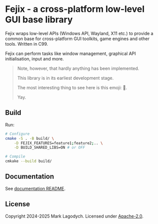 # Fejix - a cross-platform low-level GUI base library

Fejix wraps low-level APIs (Windows API, Wayland, X11 etc.) to provide a common
base for cross-platform GUI toolkits, game engines and other tools.
Written in C99.

Fejix can perform tasks like window management, graphical API initialisation, input and more.

> Note, however, that hardly anything has been implemented.
>
> This library is in its earliest development stage.
>
> The most interesting thing to see here is this emoji: 🌸.
>
> Yay.


## Build

Run:

```sh
# Configure
cmake -S . -B build/ \
    -D FEJIX_FEATURES=feature1;feature2;.. \
    -D BUILD_SHARED_LIBS=ON # or OFF

# Compile
cmkake --build build/
```

## Documentation

See [documentation README](./docs/README.md).


## License

Copyright 2024-2025 Mark Lagodych.
Licensed under [Apache-2.0](./LICENSE.txt).
